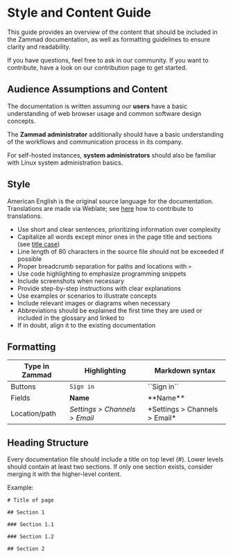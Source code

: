 # Style and Content Guide

This guide provides an overview of the content that should be included in the
Zammad documentation, as well as formatting guidelines to ensure clarity and
readability.

If you have questions, feel free to ask in our community. If you want
to contribute, have a look on our contribution page to get started.

## Audience Assumptions and Content

The documentation is written assuming our **users** have a basic understanding
of web browser usage and common software design concepts.

The **Zammad administrator** additionally should have a basic understanding of
the workflows and communication process in its company.

For self-hosted instances, **system administrators** should also be familiar
with Linux system administration basics.

## Style

American English is the original source language for the documentation.
Translations are made via Weblate; see [here](contribute#translation)
how to contribute to translations.

* Use short and clear sentences, prioritizing information over complexity
* Capitalize all words except minor ones in the page title and sections
(see [title case](https://en.wikipedia.org/wiki/Title_case))
* Line length of 80 characters in the source file should not be exceeded if
possible
* Proper breadcrumb separation for paths and locations with `>`
* Use code highlighting to emphasize programming snippets
* Include screenshots when necessary
* Provide step-by-step instructions with clear explanations
* Use examples or scenarios to illustrate concepts
* Include relevant images or diagrams when necessary
* Abbreviations should be explained the first time they are used or included
in the glossary and linked to
* If in doubt, align it to the existing documentation


## Formatting

| Type in Zammad | Highlighting                  | Markdown syntax                 |
|----------------|-------------------------------|---------------------------------|
| Buttons        | ``Sign in``                   | \`\`Sign in\`\`                 |
| Fields         | **Name**                      | \*\*Name\*\*                    |
| Location/path  | *Settings > Channels > Email* | \*Settings > Channels > Email\* |


## Heading Structure

Every documentation file should include a title on top level (#). Lower
levels should contain at least two sections. If only one section exists,
consider merging it with the higher-level content.

Example:

`# Title of page`

`## Section 1`

`### Section 1.1`

`### Section 1.2`

`## Section 2`

